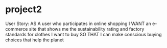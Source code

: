 # project2

User Story:
AS A user who participates in online shopping 
I WANT an e-commerce site that shows me the sustainability rating and factory standards for clothes I want to buy
SO THAT I can make conscious buying choices that help the planet
